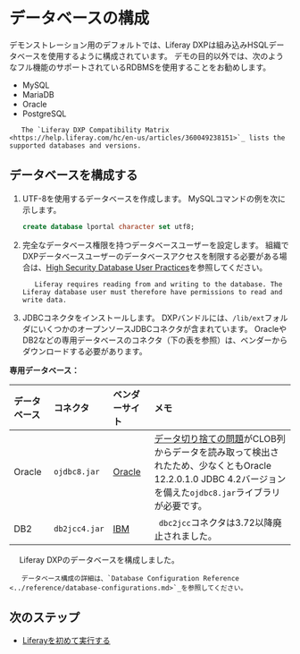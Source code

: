 # データベースの構成

デモンストレーション用のデフォルトでは、Liferay DXPは組み込みHSQLデータベースを使用するように構成されています。 デモの目的以外では、次のようなフル機能のサポートされているRDBMSを使用することをお勧めします。

* MySQL
* MariaDB
* Oracle
* PostgreSQL

```important::
   The `Liferay DXP Compatibility Matrix <https://help.liferay.com/hc/en-us/articles/360049238151>`_ lists the supported databases and versions.
```

## データベースを構成する

1. UTF-8を使用するデータベースを作成します。 MySQLコマンドの例を次に示します。

    ```sql
    create database lportal character set utf8;
    ```

1. 完全なデータベース権限を持つデータベースユーザーを設定します。 組織でDXPデータベースユーザーのデータベースアクセスを制限する必要がある場合は、[High Security Database User Practices](../reference/database-configurations.md#high-security-database-user-practices)を参照してください。

    ```important::
       Liferay requires reading from and writing to the database. The Liferay database user must therefore have permissions to read and write data.
    ```

1. JDBCコネクタをインストールします。 DXPバンドルには、`/lib/ext`フォルダにいくつかのオープンソースJDBCコネクタが含まれています。 OracleやDB2などの専用データベースのコネクタ（下の表を参照）は、ベンダーからダウンロードする必要があります。

**専用データベース：**

| データベース | コネクタ          | ベンダーサイト                                     | メモ                                                                                                                                                |
|:------ |:------------- |:------------------------------------------- |:------------------------------------------------------------------------------------------------------------------------------------------------- |
| Oracle | `ojdbc8.jar`  | [Oracle](https://www.oracle.com/index.html) | [データ切り捨ての問題](https://issues.liferay.com/browse/LPS-79229)がCLOB列からデータを読み取って検出されたため、少なくともOracle 12.2.0.1.0 JDBC 4.2バージョンを備えた`ojdbc8.jar`ライブラリが必要です。 |
| DB2    | `db2jcc4.jar` | [IBM](https://www.ibm.com/)                 | ` dbc2jcc`コネクタは3.72以降廃止されました。                                                                                                                     |

　 Liferay DXPのデータベースを構成しました。

```note::
   データベース構成の詳細は、`Database Configuration Reference <../reference/database-configurations.md>`_を参照してください。
```

## 次のステップ

* [Liferayを初めて実行する](./running-liferay-for-the-first-time.md)
